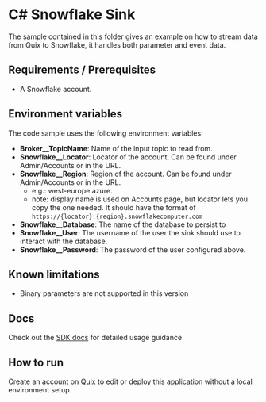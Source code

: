 # C# Snowflake Sink

The sample contained in this folder gives an example on how to stream data from Quix to Snowflake, it handles both parameter and event data.

## Requirements / Prerequisites
 - A Snowflake account.

## Environment variables

The code sample uses the following environment variables:

- **Broker__TopicName**: Name of the input topic to read from.
- **Snowflake__Locator**: Locator of the account. Can be found under Admin/Accounts or in the URL.
- **Snowflake__Region**: Region of the account. Can be found under Admin/Accounts or in the URL.
  - e.g.: west-europe.azure. 
  - note: display name is used on Accounts page, but locator lets you copy the one needed. It should have the format of `https://{locator}.{region}.snowflakecomputer.com`
- **Snowflake__Database**: The name of the database to persist to      
- **Snowflake__User**: The username of the user the sink should use to interact with the database.
- **Snowflake__Password**: The password of the user configured above.

## Known limitations 
- Binary parameters are not supported in this version

## Docs
Check out the [SDK docs](https://quix.ai/docs/sdk/introduction.html) for detailed usage guidance

## How to run
Create an account on [Quix](https://portal.platform.quix.ai/self-sign-up?xlink=github) to edit or deploy this application without a local environment setup.
